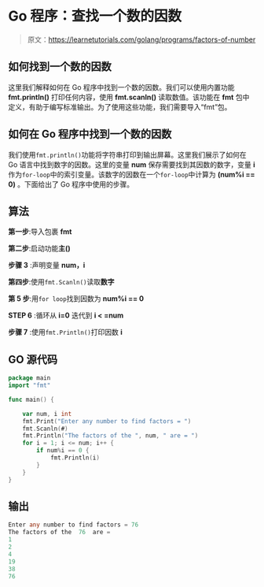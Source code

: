 # Go 程序：查找一个数的因数

> 原文：<https://learnetutorials.com/golang/programs/factors-of-number>

## 如何找到一个数的因数

这里我们解释如何在 Go 程序中找到一个数的因数。我们可以使用内置功能 **fmt.println()** 打印任何内容，使用 **fmt.scanln()** 读取数值。该功能在 **fmt** 包中定义，有助于编写标准输出。为了使用这些功能，我们需要导入“fmt”包。

## 如何在 Go 程序中找到一个数的因数

我们使用`fmt.println()`功能将字符串打印到输出屏幕。这里我们展示了如何在 Go 语言中找到数字的因数。这里的变量 **num** 保存需要找到其因数的数字，变量 **i** 作为`for-loop`中的索引变量。该数字的因数在一个`for-loop`中计算为 **(num%i == 0)** 。下面给出了 Go 程序中使用的步骤。

## 算法

**第一步**:导入包裹 **fmt**

**第二步**:启动功能**主()**

**步骤 3** :声明变量 **num，i**

**第四步**:使用`fmt.Scanln()`读取**数字**

**第 5 步**:用`for loop`找到因数为 **num%i == 0**

**STEP 6** :循环从 **i=0** 迭代到 **i < =num**

**步骤 7** :使用`fmt.Println()`打印因数 **i**

## GO 源代码

```go
package main
import "fmt"

func main() {

    var num, i int
    fmt.Print("Enter any number to find factors = ")
    fmt.Scanln(#)
    fmt.Println("The factors of the ", num, " are = ")
    for i = 1; i <= num; i++ {
        if num%i == 0 {
            fmt.Println(i)
        }
    }
}

```

## 输出

```go
Enter any number to find factors = 76
The factors of the  76  are = 
1
2
4
19
38
76
```